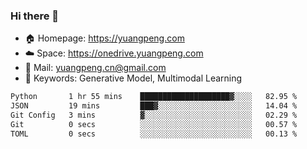 ### Hi there 👋

- 🏠 Homepage: https://yuangpeng.com
- ☁️ Space: https://onedrive.yuangpeng.com
- 📧 Mail: yuangpeng.cn@gmail.com
- 🌅 Keywords: Generative Model, Multimodal Learning

<!--
**yuangpeng/yuangpeng** is a ✨ _special_ ✨ repository because its `README.md` (this file) appears on your GitHub profile.

Here are some ideas to get you started:

- 🔭 I’m currently working on ...
- 🌱 I’m currently learning ...
- 👯 I’m looking to collaborate on ...
- 🤔 I’m looking for help with ...
- 💬 Ask me about ...
- 📫 How to reach me: ...
- 😄 Pronouns: ...
- ⚡ Fun fact: ...
-->

<!--START_SECTION:waka-->

```txt
Python       1 hr 55 mins    ████████████████████▓░░░░   82.95 %
JSON         19 mins         ███▓░░░░░░░░░░░░░░░░░░░░░   14.04 %
Git Config   3 mins          ▓░░░░░░░░░░░░░░░░░░░░░░░░   02.29 %
Git          0 secs          ░░░░░░░░░░░░░░░░░░░░░░░░░   00.57 %
TOML         0 secs          ░░░░░░░░░░░░░░░░░░░░░░░░░   00.13 %
```

<!--END_SECTION:waka-->
